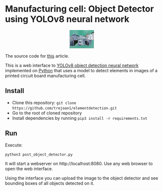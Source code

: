 # Manufacturing cell: Object Detector using YOLOv8 neural network

<div align="center">
  <a>
    <img src="images/logo.png" alt="Logo" width="80" height="60">
  </a>
</div>


The source code for [this](https://dev.to/andreygermanov/a-practical-introduction-to-object-detection-with-yolov8-neural-network-3n8c) article.

This is a web interface to [YOLOv8 object detection neural network](https://ultralytics.com/yolov8) 
implemented on [Python](https://www.python.org) that uses a model to detect elements in images of a printed circuit board manufacturing cell.

## Install

* Clone this repository: `git clone https://github.com/trejoan1/elementdetection.git`
* Go to the root of cloned repository
* Install dependencies by running `pip3 install -r requirements.txt`

## Run

Execute:

```
python3 post_object_detector.py
```

It will start a webserver on http://localhost:8080. Use any web browser to open the web interface.

Using the interface you can upload the image to the object detector and see bounding boxes of all objects detected on it.

